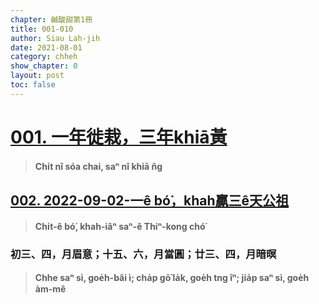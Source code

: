 ```yaml
---
chapter: 鹹酸甜第1冊
title: 001-010
author: Siau Lah-jih
date: 2021-08-01
category: chheh
show_chapter: 0
layout: post
toc: false
---
```


# [001. 一年徙栽，三年khiā黃](09-01.html)
> **Chi̍t nî sóa chai, saⁿ nî khiā n̂g**

## [002. 2022-09-02-一ê bó͘，khah贏三ê天公祖](09-02.html)
> **Chi̍t-ê bó͘, khah-iâⁿ saⁿ-ê Thiⁿ-kong chó͘**

### 初三、四，月眉意；十五、六，月當圓；廿三、四，月暗暝
>**Chhe saⁿ sì, goe̍h-bâi ì; cha̍p gō͘ la̍k, goe̍h tng îⁿ; jia̍p saⁿ sì, goe̍h àm-mê**
